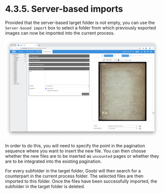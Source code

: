 # 4.3.5. Server-based imports

Provided that the server-based target folder is not empty, you can use the `Server-based import` box to select a folder from which previously exported images can now be imported into the current process.

![Server-based file import](../../../.gitbook/assets/30-55e.png)

In order to do this, you will need to specify the point in the pagination sequence where you want to insert the new file. You can then choose whether the new files are to be inserted as `uncounted` pages or whether they are to be integrated into the existing pagination.

For every subfolder in the target folder, Goobi will then search for a counterpart in the current process folder. The selected files are then imported to this folder. Once the files have been successfully imported, the subfolder in the target folder is deleted.


